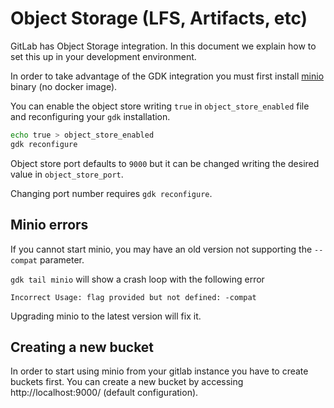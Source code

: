 # Object Storage (LFS, Artifacts, etc)

GitLab has Object Storage integration.
In this document we explain how to set this up in your development
environment.

In order to take advantage of the GDK integration you must first install
[minio](https://docs.minio.io/docs/minio-quickstart-guide) binary (no docker image).

You can enable the object store writing `true` in `object_store_enabled` file and
reconfiguring your `gdk` installation.

```sh
echo true > object_store_enabled
gdk reconfigure
```

Object store port defaults to `9000` but it can be changed writing the desired value
in `object_store_port`.

Changing port number requires `gdk reconfigure`.

## Minio errors

If you cannot start minio, you may have an old version not supporting the `--compat` parameter.

`gdk tail minio` will show a crash loop with the following error

```
Incorrect Usage: flag provided but not defined: -compat
```

Upgrading minio to the latest version will fix it.

## Creating a new bucket

In order to start using minio from your gitlab instance you have to create buckets first.
You can create a new bucket by accessing http://localhost:9000/ (default configuration).
